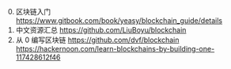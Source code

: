0. 区块链入门 https://www.gitbook.com/book/yeasy/blockchain_guide/details
1. 中文资源汇总  https://github.com/LiuBoyu/blockchain
2. 从 0 编写区块链  https://github.com/dvf/blockchain  https://hackernoon.com/learn-blockchains-by-building-one-117428612f46
